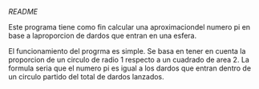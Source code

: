 *README*

Este programa tiene como fin calcular una aproximaciondel numero pi en base a laproporcion de dardos que entran en una esfera.

El funcionamiento del progrma es simple. Se basa en tener en cuenta la proporcion de un circulo de radio 1 respecto a un cuadrado de area 2. La formula seria que el numero pi es igual a los dardos que entran dentro de un circulo partido del total de dardos lanzados.
